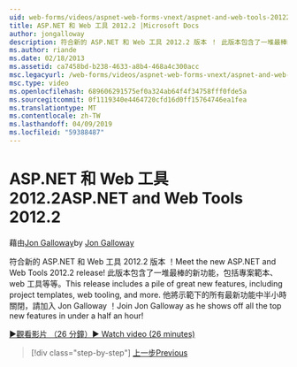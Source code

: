 ```yaml
---
uid: web-forms/videos/aspnet-web-forms-vnext/aspnet-and-web-tools-20122
title: ASP.NET 和 Web 工具 2012.2 |Microsoft Docs
author: jongalloway
description: 符合新的 ASP.NET 和 Web 工具 2012.2 版本 ！ 此版本包含了一堆最棒的新功能，包括專案範本、 web 工具等等。 Jo...
ms.author: riande
ms.date: 02/18/2013
ms.assetid: ca7458bd-b238-4633-a8b4-468a4c300acc
msc.legacyurl: /web-forms/videos/aspnet-web-forms-vnext/aspnet-and-web-tools-20122
msc.type: video
ms.openlocfilehash: 689606291575ef0a324ab64f4f34758fff0fde5a
ms.sourcegitcommit: 0f1119340e4464720cfd16d0ff15764746ea1fea
ms.translationtype: MT
ms.contentlocale: zh-TW
ms.lasthandoff: 04/09/2019
ms.locfileid: "59388487"
---
```

# <a name="aspnet-and-web-tools-20122"></a><span data-ttu-id="c189e-105">ASP.NET 和 Web 工具 2012.2</span><span class="sxs-lookup"><span data-stu-id="c189e-105">ASP.NET and Web Tools 2012.2</span></span>

<span data-ttu-id="c189e-106">藉由[Jon Galloway](https://github.com/jongalloway)</span><span class="sxs-lookup"><span data-stu-id="c189e-106">by [Jon Galloway](https://github.com/jongalloway)</span></span>

<span data-ttu-id="c189e-107">符合新的 ASP.NET 和 Web 工具 2012.2 版本 ！</span><span class="sxs-lookup"><span data-stu-id="c189e-107">Meet the new ASP.NET and Web Tools 2012.2 release!</span></span> <span data-ttu-id="c189e-108">此版本包含了一堆最棒的新功能，包括專案範本、 web 工具等等。</span><span class="sxs-lookup"><span data-stu-id="c189e-108">This release includes a pile of great new features, including project templates, web tooling, and more.</span></span> <span data-ttu-id="c189e-109">他將示範下的所有最新功能中半小時關閉，請加入 Jon Galloway ！</span><span class="sxs-lookup"><span data-stu-id="c189e-109">Join Jon Galloway as he shows off all the top new features in under a half an hour!</span></span>

[<span data-ttu-id="c189e-110">&#9654;觀看影片 （26 分鐘）</span><span class="sxs-lookup"><span data-stu-id="c189e-110">&#9654; Watch video (26 minutes)</span></span>](https://channel9.msdn.com/Blogs/ASP-NET-Site-Videos/aspnet-and-web-tools-20122)

> [!div class="step-by-step"]
> [<span data-ttu-id="c189e-111">上一步</span><span class="sxs-lookup"><span data-stu-id="c189e-111">Previous</span></span>](getting-started-with-the-next-version-of-aspnet.md)
